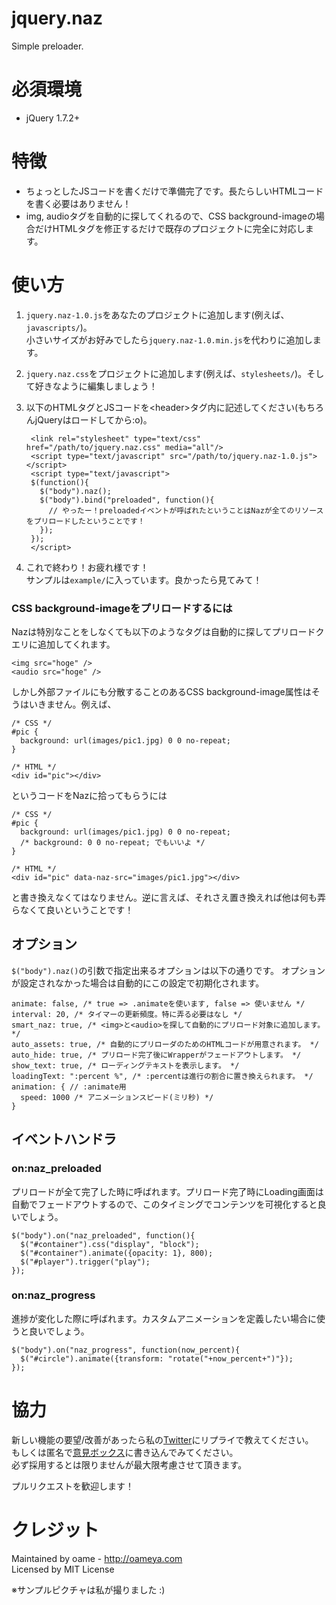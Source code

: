# jquery.naz

Simple preloader.

# 必須環境

* jQuery 1.7.2+

# 特徴

* ちょっとしたJSコードを書くだけで準備完了です。長たらしいHTMLコードを書く必要はありません！
* img, audioタグを自動的に探してくれるので、CSS background-imageの場合だけHTMLタグを修正するだけで既存のプロジェクトに完全に対応します。

# 使い方

1. `jquery.naz-1.0.js`をあなたのプロジェクトに追加します(例えば、`javascripts/`)。  
小さいサイズがお好みでしたら`jquery.naz-1.0.min.js`を代わりに追加します。
2. `jquery.naz.css`をプロジェクトに追加します(例えば、`stylesheets/`)。そして好きなように編集しましょう！
3. 以下のHTMLタグとJSコードを&lt;header&gt;タグ内に記述してください(もちろんjQueryはロードしてから:o)。

        <link rel="stylesheet" type="text/css" href="/path/to/jquery.naz.css" media="all"/>
  	    <script type="text/javascript" src="/path/to/jquery.naz-1.0.js"></script>
  	    <script type="text/javascript">
  	    $(function(){
          $("body").naz();
    	  $("body").bind("preloaded", function(){
      	    // やったー！preloadedイベントが呼ばれたということはNazが全てのリソースをプリロードしたということです！
          });
   	    });
  	    </script>

4. これで終わり！お疲れ様です！  
サンプルは`example/`に入っています。良かったら見てみて！

### CSS background-imageをプリロードするには

Nazは特別なことをしなくても以下のようなタグは自動的に探してプリロードクエリに追加してくれます。

	<img src="hoge" />
	<audio src="hoge" />

しかし外部ファイルにも分散することのあるCSS background-image属性はそうはいきません。例えば、  

	/* CSS */
	#pic {
	  background: url(images/pic1.jpg) 0 0 no-repeat;
	}
	
	/* HTML */
	<div id="pic"></div>

というコードをNazに拾ってもらうには

	/* CSS */
	#pic {
	  background: url(images/pic1.jpg) 0 0 no-repeat;
	  /* background: 0 0 no-repeat; でもいいよ */
	}
	
	/* HTML */
	<div id="pic" data-naz-src="images/pic1.jpg"></div>

と書き換えなくてはなりません。逆に言えば、それさえ置き換えれば他は何も弄らなくて良いということです！

## オプション

`$("body").naz()`の引数で指定出来るオプションは以下の通りです。
オプションが設定されなかった場合は自動的にこの設定で初期化されます。
    
    animate: false, /* true => .animateを使います, false => 使いません */
    interval: 20, /* タイマーの更新頻度。特に弄る必要はなし */
    smart_naz: true, /* <img>と<audio>を探して自動的にプリロード対象に追加します。 */
    auto_assets: true, /* 自動的にプリローダのためのHTMLコードが用意されます。 */
    auto_hide: true, /* プリロード完了後にWrapperがフェードアウトします。 */
    show_text: true, /* ローディングテキストを表示します。 */
    loadingText: ":percent %", /* :percentは進行の割合に置き換えられます。 */
    animation: { // :animate用
      speed: 1000 /* アニメーションスピード(ミリ秒) */
    }

## イベントハンドラ

### on:naz_preloaded

プリロードが全て完了した時に呼ばれます。プリロード完了時にLoading画面は自動でフェードアウトするので、このタイミングでコンテンツを可視化すると良いでしょう。

	$("body").on("naz_preloaded", function(){
      $("#container").css("display", "block");
      $("#container").animate({opacity: 1}, 800);
      $("#player").trigger("play");
    });

### on:naz_progress

進捗が変化した際に呼ばれます。カスタムアニメーションを定義したい場合に使うと良いでしょう。

	$("body").on("naz_progress", function(now_percent){
	  $("#circle").animate({transform: "rotate("+now_percent+")"});
	});

# 協力

新しい機能の要望/改善があったら私の[Twitter](http://twitter.com/o_ame)にリプライで教えてください。  
もしくは匿名で[意見ボックス](http://tracht.ameapp.com/w/5)に書き込んでみてください。  
必ず採用するとは限りませんが最大限考慮させて頂きます。

プルリクエストを歓迎します！

# クレジット

Maintained by oame - http://oameya.com  
Licensed by MIT License

※サンプルピクチャは私が撮りました :)